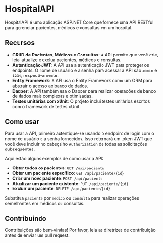 # HospitalAPI

HospitalAPI é uma aplicação ASP.NET Core que fornece uma API RESTful para gerenciar pacientes, médicos e consultas em um hospital.

## Recursos

- **CRUD de Pacientes, Médicos e Consultas**: A API permite que você crie, leia, atualize e exclua pacientes, médicos e consultas.
- **Autenticação JWT**: A API usa a autenticação JWT para proteger os endpoints. O nome de usuário e a senha para acessar a API são `admin` e `1234`, respectivamente.
- **Entity Framework**: A API usa o Entity Framework como um ORM para abstrair o acesso ao banco de dados.
- **Dapper**: A API também usa o Dapper para realizar operações de banco de dados mais complexas e otimizadas.
- **Testes unitários com xUnit**: O projeto inclui testes unitários escritos com o framework de testes xUnit.

## Como usar

Para usar a API, primeiro autentique-se usando o endpoint de login com o nome de usuário e a senha fornecidos. Isso retornará um token JWT que você deve incluir no cabeçalho `Authorization` de todas as solicitações subsequentes.

Aqui estão alguns exemplos de como usar a API:

- **Obter todos os pacientes**: `GET /api/paciente`
- **Obter um paciente específico**: `GET /api/paciente/{id}`
- **Criar um novo paciente**: `POST /api/paciente`
- **Atualizar um paciente existente**: `PUT /api/paciente/{id}`
- **Excluir um paciente**: `DELETE /api/paciente/{id}`

Substitua `paciente` por `medico` ou `consulta` para realizar operações semelhantes em médicos ou consultas.

## Contribuindo

Contribuições são bem-vindas! Por favor, leia as diretrizes de contribuição antes de enviar um pull request.
